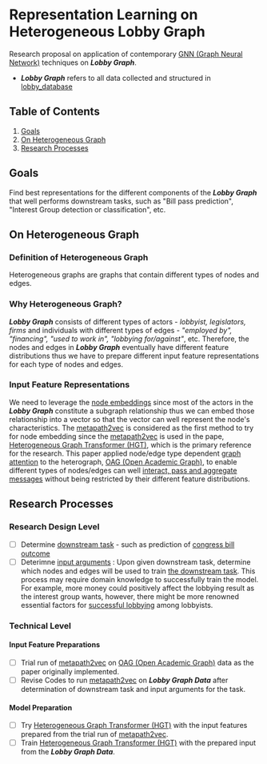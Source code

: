 # Representation Learning on Heterogeneous Lobby Graph
Research proposal on application of contemporary [GNN (Graph Neural Network)](https://arxiv.org/pdf/1812.08434.pdf) techniques on ***Lobby Graph***. 
* ***Lobby Graph*** refers to all data collected and structured in [lobby_database](https://github.com/insongkim/lobby_database)

## Table of Contents
1. [Goals](#Goals)
2. [On Heterogeneous Graph](#Hetero)
3. [Research Processes](#)

## <a name="Goals"></a> Goals 
Find best representations for the different components of the ***Lobby Graph*** that well performs downstream tasks, such as "Bill pass prediction", "Interest Group detection or classification", etc.

## <a name="Hetero"></a> On Heterogeneous Graph
### Definition of Heterogeneous Graph
Heterogeneous graphs are graphs that contain different types of nodes and edges. 

### Why Heterogeneous Graph?
***Lobby Graph*** consists of different types of actors - *lobbyist, legislators, firms* and individuals with different types of edges - *"employed by", "financing", "used to work in", "lobbying for/against"*, etc. Therefore, the nodes and edges in ***Lobby Graph*** eventually
have different feature distributions thus we have to prepare different input feature representations for each type of nodes and edges.

### Input Feature Representations
We need to leverage the [node embeddings](http://snap.stanford.edu/proj/embeddings-www/files/nrltutorial-part1-embeddings.pdf) since most of the actors in the ***Lobby Graph*** constitute a subgraph relationship thus we can embed those relationship into a vector so that the vector can well represent the node's characteristics.
The [metapath2vec](https://ericdongyx.github.io/papers/KDD17-dong-chawla-swami-metapath2vec.pdf) is considered as the first method to try for node embedding since the [metapath2vec](https://ericdongyx.github.io/papers/KDD17-dong-chawla-swami-metapath2vec.pdf) is used in the pape, [Heterogeneous Graph Transformer (HGT)](https://arxiv.org/pdf/2003.01332.pdf), which is the primary reference for the research. This paper applied node/edge type dependent [graph attention](https://arxiv.org/pdf/1710.10903.pdf) to the heterograph, [OAG (Open Academic Graph)](https://www.openacademic.ai/oag/), to enable different types of nodes/edges can well [interact, pass and aggregate messages](https://arxiv.org/abs/1704.01212) without being restricted by their different feature distributions.
 

## <a name="Process"></a> Research Processes
### Research Design Level
 - [ ] Determine <ins>downstream task</ins> - such as prediction of [congress bill outcome](http://cs229.stanford.edu/proj2012/CainChuaGampong-PredictingCongressionalBillOutcomes.pdf)
 - [ ] Deterimne <ins>input arguments</ins> : Upon given downstream task, determine which nodes and edges will be used to train <ins>the downstream task</ins>. This process may require domain knowledge to successfully train the model. For example, more money could positively affect the lobbying result as the interest group wants, however, there might be more renowned essential factors for [successful lobbying](https://thehill.com/business-a-lobbying/310282-top-10-lobbying-victories-of-2016) among lobbyists.
### Technical Level

#### Input Feature Preparations
 - [ ] Trial run of [metapath2vec](https://ericdongyx.github.io/papers/KDD17-dong-chawla-swami-metapath2vec.pdf) on [OAG (Open Academic Graph)](https://www.openacademic.ai/oag/) data as the paper originally implemented.
 - [ ] Revise Codes to run [metapath2vec](https://ericdongyx.github.io/papers/KDD17-dong-chawla-swami-metapath2vec.pdf) on ***Lobby Graph Data*** after determination of downstream task and input arguments for the task.

#### Model Preparation
 - [ ] Try [Heterogeneous Graph Transformer (HGT)](https://arxiv.org/pdf/2003.01332.pdf) with the input features prepared from the trial run of [metapath2vec](https://ericdongyx.github.io/papers/KDD17-dong-chawla-swami-metapath2vec.pdf).
 - [ ] Train [Heterogeneous Graph Transformer (HGT)](https://arxiv.org/pdf/2003.01332.pdf) with the prepared input from the ***Lobby Graph Data***.
